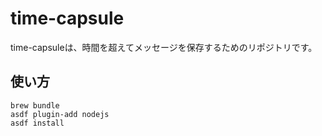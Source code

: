 # time-capsule

time-capsuleは、時間を超えてメッセージを保存するためのリポジトリです。

## 使い方

```shell
brew bundle
asdf plugin-add nodejs
asdf install
```
